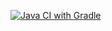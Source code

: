[![Java CI with Gradle](https://github.com/Mark-Riazantsev/homeworkPageObjects/actions/workflows/gradle.yml/badge.svg)](https://github.com/Mark-Riazantsev/homeworkPageObjects/actions/workflows/gradle.yml)